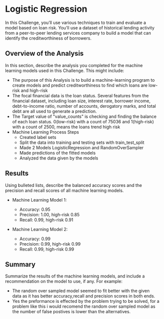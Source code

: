 # Logistic Regression

In this Challenge, you’ll use various techniques to train and evaluate a model based on loan risk. You’ll use a dataset of historical lending activity from a peer-to-peer lending services company to build a model that can identify the creditworthiness of borrowers.

## Overview of the Analysis

In this section, describe the analysis you completed for the machine learning models used in this Challenge. This might include:

* The purpose of this Analysis is to build a machine-learning program to create models and predict creditworthiness to find which loans are low-risk and high-risk
* The focal financial data is the loan status. Several features from the financial dataset, including loan size, interest rate, borrower income, debt-to-income ratio, number of accounts, derogatory marks, and total debt are all used to generate a prediction.
* The Target value of "value_counts" is checking and finding the balance of each loan status. 0(low-risk) with a count of 75036 and 1(high-risk) with a count of 2500, means the loans trend high risk
* Machine Learning Process Steps
	* Created label sets
	* Split the data into training and testing sets with train_test_split
	* Made 2 Models LogisticRegression and RandomOverSampler
	* Made predictions of the fitted models
	* Analyzed the data given by the models

## Results

Using bulleted lists, describe the balanced accuracy scores and the precision and recall scores of all machine learning models.

* Machine Learning Model 1:
	 * Accuracy: 0.95
	 * Precision: 1.00, high-risk 0.85
	 * Recall: 0.99, high-risk 0.91

* Machine Learning Model 2:
	 * Accuracy: 0.99
	 * Precision: 0.99, high-risk 0.99
	 * Recall: 0.99, high-risk 0.99

## Summary

Summarize the results of the machine learning models, and include a recommendation on the model to use, if any. For example:
* The random over sampled model seemed to fit better with the given data as it has better accuracy,recall and precision scores in both ends.
* Yes the preformance is effected by the problem trying to be solved, for a problem like this i would recomend the random over sampled model as the number of false postives is lower than the alternatives.
